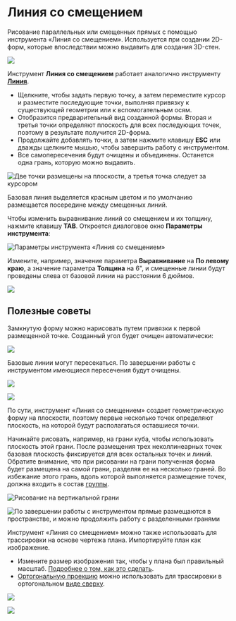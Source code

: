 # Линия со смещением

Рисование параллельных или смещенных прямых с помощью инструмента «Линия со смещением». Используется при создании 2D-форм, которые впоследствии можно выдавить для создания 3D-стен.

![](../.gitbook/assets/image%20%283%29.png)

Инструмент **Линия со смещением** работает аналогично инструменту [**Линия**](https://windows.help.formit.autodesk.com/tool-library/line-tool).

* Щелкните, чтобы задать первую точку, а затем переместите курсор и разместите последующие точки, выполняя привязку к существующей геометрии или к вспомогательным осям.
* Отобразится предварительный вид созданной формы. Вторая и третья точки определяют плоскость для всех последующих точек, поэтому в результате получится 2D-форма.
* Продолжайте добавлять точки, а затем нажмите клавишу **ESC** или дважды щелкните мышью, чтобы завершить работу с инструментом.
* Все самопересечения будут очищены и объединены. Останется одна грань, которую можно выдавить.

![Две точки размещены на плоскости, а третья точка следует за курсором](../.gitbook/assets/walls1.png)

Базовая линия выделяется красным цветом и по умолчанию размещается посередине между смещенных линий.

Чтобы изменить выравнивание линий со смещением и их толщину, нажмите клавишу **TAB**. Откроется диалоговое окно **Параметры инструмента**:

![Параметры инструмента «Линия со смещением»](../.gitbook/assets/walls2.png)

Измените, например, значение параметра **Выравнивание** на **По левому краю**, а значение параметра **Толщина** на 6", и смещенные линии будут проведены слева от базовой линии на расстоянии 6 дюймов.

![](../.gitbook/assets/walls3.png)

## Полезные советы

Замкнутую форму можно нарисовать путем привязки к первой размещенной точке. Созданный угол будет очищен автоматически:

![](../.gitbook/assets/walls4.png)

Базовые линии могут пересекаться. По завершении работы с инструментом имеющиеся пересечения будут очищены.

![](../.gitbook/assets/walls5.png)

![](../.gitbook/assets/walls6.png)

По сути, инструмент «Линия со смещением» создает геометрическую форму на плоскости, поэтому первые несколько точек определяют плоскость, на которой будут располагаться оставшиеся точки.

Начинайте рисовать, например, на грани куба, чтобы использовать плоскость этой грани. После размещения трех неколлинеарных точек базовая плоскость фиксируется для всех остальных точек и линий. Обратите внимание, что при рисовании на грани полученная форма будет размещена на самой грани, разделяя ее на несколько граней. Во избежание этого грань, вдоль которой выполняется размещение точек, должна входить в состав [группы](https://windows.help.formit.autodesk.com/tool-library/groups).

![Рисование на вертикальной грани](../.gitbook/assets/walls7.png)

![По завершении работы с инструментом прямые размещаются в пространстве, и можно продолжить работу с разделенными гранями](../.gitbook/assets/walls8.png)

Инструмент «Линия со смещением» можно также использовать для трассировки на основе чертежа плана. Импортируйте план как изображение.

* Измените размер изображения так, чтобы у плана был правильный масштаб. [Подробнее о том, как это сделать](https://windows.help.formit.autodesk.com/building-the-farnsworth-house/work-with-images-and-the-ground-plane).
* [Ортогональную проекцию](orthographic-camera.md) можно использовать для трассировки в ортогональном [виде сверху](orthographic-views.md).

![](../.gitbook/assets/walls9.png)

![](../.gitbook/assets/walls10.png)



